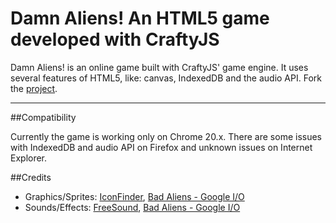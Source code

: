 # Damn Aliens! An HTML5 game developed with CraftyJS
Damn Aliens! is an online game built with CraftyJS' game engine. It uses several features of HTML5, like: canvas, IndexedDB and the audio API.
Fork the [project](http://github.com/talitapagani/DamnAliens).

***

##Compatibility

Currently the game is working only on Chrome 20.x. There are some issues with IndexedDB and audio API on Firefox and unknown issues on Internet Explorer.

##Credits

* Graphics/Sprites: [IconFinder](http://www.iconfinder.net), [Bad Aliens - Google I/O](http://io-2011-html5-games-hr.appspot.com/)
* Sounds/Effects: [FreeSound](http://www.freesound.org/), [Bad Aliens - Google I/O](http://io-2011-html5-games-hr.appspot.com/)